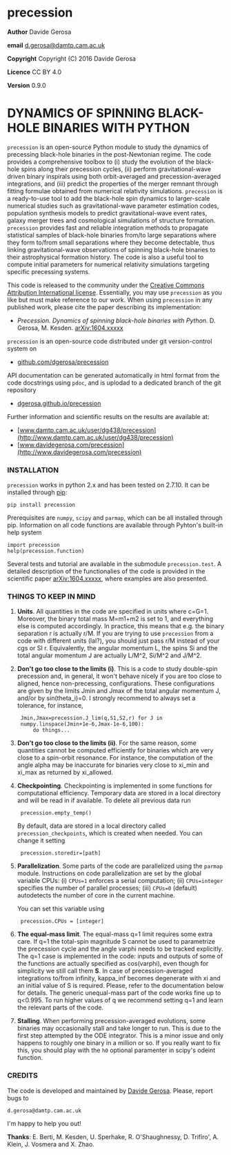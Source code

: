 precession
==========

**Author** Davide Gerosa

**email** d.gerosa@damtp.cam.ac.uk

**Copyright** Copyright (C) 2016 Davide Gerosa

**Licence** CC BY 4.0

**Version** 0.9.0


# DYNAMICS OF SPINNING BLACK-HOLE BINARIES WITH PYTHON

`precession` is an open-source Python module to study the dynamics of precessing
black-hole binaries in the post-Newtonian regime.  The code provides a
comprehensive toolbox to (i) study the evolution of the black-hole spins  along
their precession cycles, (ii) perform gravitational-wave driven binary inspirals
using both orbit-averaged and precession-averaged integrations, and (iii)
predict the properties of the merger remnant through fitting formulae obtained
from numerical relativity simulations. `precession` is a ready-to-use tool to 
add  the black-hole spin dynamics to larger-scale numerical studies such as 
gravitational-wave parameter estimation codes, population synthesis models to
predict gravitational-wave event rates, galaxy merger trees and  cosmological
simulations of structure formation. `precession` provides fast and reliable
integration methods to propagate statistical samples of black-hole binaries
from/to large separations where they form to/from small separations where they 
become detectable, thus linking gravitational-wave observations of spinning
black-hole binaries to their astrophysical formation history. The code is also a
useful tool to compute initial parameters for numerical relativity simulations
targeting specific precessing systems.

This code is released to the community under the [Creative Commons Attribution
International license](http://creativecommons.org/licenses/by/4.0).
Essentially, you may use `precession` as you like but must make reference to
our work. When using `precession` in any published work, please cite the paper
describing its implementation:

- *Precession. Dynamics of spinning black-hole binaries with Python.* 
D. Gerosa, M. Kesden. [arXiv:1604.xxxxx](https://arxiv.org/abs/1604.xxxxx)

`precession` is an open-source code distributed under git version-control system on

- [github.com/dgerosa/precession](https://github.com/dgerosa/precession)

API documentation can be generated automatically in html format from the code
docstrings using `pdoc`, and is uplodad to a dedicated branch of the git
repository      

- [dgerosa.github.io/precession](https://dgerosa.github.io/precession)

Further information and scientific results on the results are available at:

- [www.damtp.cam.ac.uk/user/dg438/precession](http://www.damtp.cam.ac.uk/user/dg438/precession) 
- [www.davidegerosa.com/precession](http://www.davidegerosa.com/precession)


### INSTALLATION
 
`precession` works in python 2.x and has been tested on 2.7.10. It can be
installed through [pip](https://pypi.python.org/pypi/precession):

    pip install precession

Prerequisites are `numpy`, `scipy` and `parmap`, which can be all installed
through pip. Information on all code functions are available through Pyhton's
built-in help system

    import precession
    help(precession.function)

Several tests and tutorial are available in the submodule `precession.test`. A
detailed description of the functionalies of the code is provided in the
scientific paper [arXiv:1604.xxxxx](https://arxiv.org/abs/1604.xxxxx), where
examples are also presented. 


### THINGS TO KEEP IN MIND

1. **Units**. All quantities in the code are specified in units where c=G=1.
Moreover, the binary total mass M=m1+m2 is  set to 1, and everything else is
computed accordingly. In practice, this means that e.g. the binary separation r
is actually r/M. If you are trying to use `precession` from a code with
different units (lal?), you should just pass r/M instead of your cgs or SI r.
Equivalently, the angular momentum L, the spins Si and the total angular
momentum J are actually L/M^2, Si/M^2 and J/M^2.

2. **Don't go too close to the limits (i)**. This is a code to study double-spin
precession and, in general, it won't behave nicely if you are too close to
aligned, hence non-precessing, configurations. These configurations are given by
the limits Jmin and Jmax of the total angular momentum J, and/or by
sin(theta_i)=0. I strongly recommend to always set a tolerance, for instance,

        Jmin,Jmax=precession.J_lim(q,S1,S2,r) for J in
        numpy.linspace(Jmin+1e-6,Jmax-1e-6,100): 
            do things...

3. **Don't go too close to the limits (ii)**. For the same reason, some
quantities cannot be computed efficiently for binaries which are very close to a
spin-orbit resonance. For instance, the computation of the angle alpha may be
inaccurate for binaries very close to xi_min and xi_max as returned by
xi_allowed.

4. **Checkpointing**. Checkpointing is implemented in some functions for
computational efficiency. Temporary data are stored in a local directory and
will be read in if available. To delete all previous data run

        precession.empty_temp()

    By default, data are stored in a local directory called
    `precession_checkpoints`, which is created when needed. You can change it
    setting

        precession.storedir=[path]

5. **Parallelization**. Some parts of the code are parallelized using the
`parmap` module. Instructions on code parallelization are set by the global
variable CPUs: (i) `CPUs=1` enforces a serial computation; (ii) `CPUs=integer`
specifies the number of parallel processes; (iii) `CPUs=0` (default) autodetects
the number of core in the current machine.

    You can set this variable using

        precession.CPUs = [integer]

6. **The equal-mass limit**. The equal-mass q=1 limit requires some extra care.
If q=1 the total-spin magnitude S cannot be used to parametrize the precession
cycle and the angle varphi needs to be tracked explicitly. The q=1 case is
implemented in the code: inputs and outputs of some of the functions are
actually specified as cos(varphi), even though for simplicity we still call them
**S**. In case of precession-averaged integrations to/from infinity, kappa_inf
becomes degenerate with xi and an initial value of S is required.
Please, refer to the documentation below for details. The generic unequal-mass
part of the code works fine up to q<0.995. To run higher values of q we
recommend setting q=1 and learn the relevant parts of the code.

7. **Stalling**. When performing precession-averaged evolutions, some binaries
may occasionally stall and take longer to run. This is due to the first step
attempted by the ODE integrator. This is a minor issue and  only happens to
roughly one binary in a million or so. If you really want to fix this, you
should play with the `h0` optional paramenter in scipy's odeint function.


### CREDITS
The code is developed and maintained by [Davide Gerosa](www.davidegerosa.com). 
Please, report bugs to

    d.gerosa@damtp.cam.ac.uk

I'm happy to help you out! 

**Thanks**: E. Berti, M. Kesden, U. Sperhake, R. O'Shaughnessy, D.
Trifiro', A. Klein, J. Vosmera and X. Zhao.
